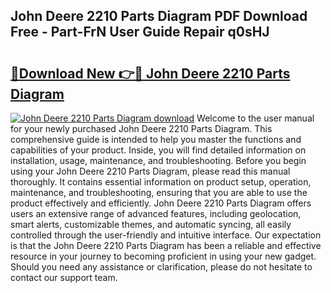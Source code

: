## John Deere 2210 Parts Diagram PDF Download Free - Part-FrN User Guide Repair q0sHJ

# <h2><a href="http://dfjm9b.blite.top/?on=John+Deere+2210+Parts+Diagram">🔗Download New 👉🔴 John Deere 2210 Parts Diagram</a></h2>

[![John Deere 2210 Parts Diagram download](https://i.imgur.com/lujVjoI.png)](http://dfjm9b.blite.top/?on=John+Deere+2210+Parts+Diagram)
Welcome to the user manual for your newly purchased John Deere 2210 Parts Diagram. This comprehensive guide is intended to help you master the functions and capabilities of your product. Inside, you will find detailed information on installation, usage, maintenance, and troubleshooting. Before you begin using your John Deere 2210 Parts Diagram, please read this manual thoroughly. It contains essential information on product setup, operation, maintenance, and troubleshooting, ensuring that you are able to use the product effectively and efficiently. John Deere 2210 Parts Diagram offers users an extensive range of advanced features, including geolocation, smart alerts, customizable themes, and automatic syncing, all easily controlled through the user-friendly and intuitive interface. Our expectation is that the John Deere 2210 Parts Diagram has been a reliable and effective resource in your journey to becoming proficient in using your new gadget. Should you need any assistance or clarification, please do not hesitate to contact our support team.

